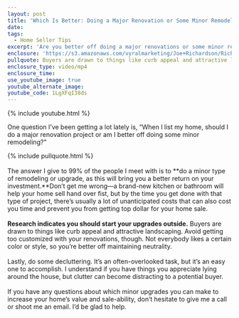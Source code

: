 ```yaml
---
layout: post
title: 'Which Is Better: Doing a Major Renovation or Some Minor Remodeling?'
date:
tags:
  - Home Seller Tips
excerpt: 'Are you better off doing a major renovations or some minor remodeling when listing your home? 99% of the time, you’re better off sticking with some minor remodeling or upgrades. These will bring you a better return on your investment than a large-scale renovation project. Research indicates you should start your upgrades outside. To learn more about which upgrades will bring you the best return on your investment, watch my latest video.'
enclosure: 'https://s3.amazonaws.com/vyralmarketing/Joe+Richardson/Richardson+Real+Estate+Making+smart+upgrades+to+boost+your+home+sale+(2).mp4'
pullquote: Buyers are drawn to things like curb appeal and attractive landscaping.
enclosure_type: video/mp4
enclosure_time:
use_youtube_image: true
youtube_alternate_image:
youtube_code: 1LgXFqI38ds
---
```



{% include youtube.html %}

One question I’ve been getting a lot lately is, “When I list my home, should I do a major renovation project or am I better off doing some minor remodeling?”

{% include pullquote.html %}
<br>&nbsp;
<br>The answer I give to 99% of the people I meet with is to **do a minor type of remodeling or upgrade, as this will bring you a better return on your investment.**Don’t get me wrong—a brand-new kitchen or bathroom will help your home sell hand over fist, but by the time you get done with that type of project, there’s usually a lot of unanticipated costs that can also cost you time and prevent you from getting top dollar for your home sale.&nbsp;
<br>&nbsp;
<br>**Research indicates you should start your upgrades outside.** Buyers are drawn to things like curb appeal and attractive landscaping. Avoid getting too customized with your renovations, though. Not everybody likes a certain color or style, so you’re better off maintaining neutrality.&nbsp;
<br>&nbsp;
<br>Lastly, do some decluttering. It’s an often-overlooked task, but it’s an easy one to accomplish. I understand if you have things you appreciate lying around the house, but clutter can become distracting to a potential buyer.&nbsp;
<br>&nbsp;
<br>If you have any questions about which minor upgrades you can make to increase your home’s value and sale-ability, don’t hesitate to give me a call or shoot me an email. I’d be glad to help.&nbsp;
